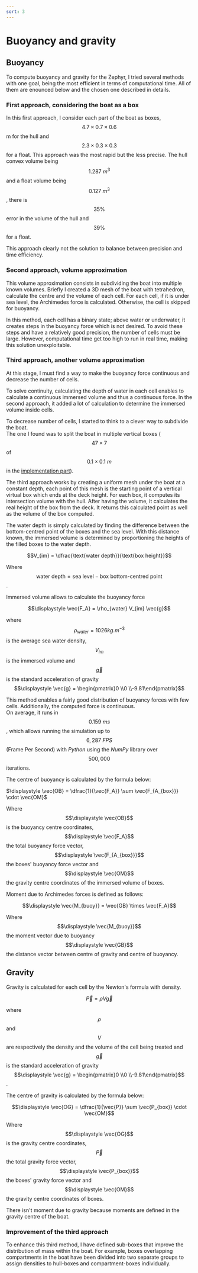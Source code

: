 ```yaml
---
sort: 3
---
```


# Buoyancy and gravity


## Buoyancy

To compute buoyancy and gravity for the Zephyr, I tried several methods with one goal, being the most efficient in terms of computational time. All of them are enounced below and the chosen one described in details. 

### First approach, considering the boat as a box

In this first approach, I consider each part of the boat as boxes, $$4.7\times0.7\times0.6$$ m for the hull and $$2.3\times0.3\times0.3$$ for a float. This approach was the most rapid but the less precise. The hull convex volume being $$1.287~m^3$$ and a float volume being $$0.127~m^3$$, there is $$35\%$$ error in the volume of the hull and $$39\%$$ for a float.

This approach clearly not the solution to balance between precision and time efficiency.

### Second approach, volume approximation

This volume approximation consists in subdividing the boat into multiple known volumes. Briefly I created a 3D mesh of the boat with tetrahedron, calculate the centre and the volume of each cell. For each cell, if it is under sea level, the Archimedes force is calculated. Otherwise, the cell is skipped for buoyancy.

In this method, each cell has a binary state; above water or underwater, it creates steps in the buoyancy force which is not desired. To avoid these steps and have a relatively good precision, the number of cells must be large. However, computational time get too high to run in real time, making this solution unexploitable.

### Third approach, another volume approximation

At this stage, I must find a way to make the buoyancy force continuous and decrease the number of cells.

To solve continuity, calculating the depth of water in each cell enables to calculate a continuous immersed volume and thus a continuous force. In the second approach, it added a lot of calculation to determine the immersed volume inside cells.

To decrease number of cells, I started to think to a clever way to subdivide the boat.  
The one I found was to split the boat in multiple vertical boxes ($$47 \times 7$$ of $$0.1 \times 0.1~m$$ in the [implementation part](../Unity_implementation/BuoyancyNGravity.md)).  

The third approach works by creating a uniform mesh under the boat at a constant depth, each point of this mesh is the starting point of a vertical virtual box which ends at the deck height. For each box, it computes its intersection volume with the hull. After having the volume, it calculates the real height of the box from the deck. It returns this calculated point as well as the volume of the box computed.

The water depth is simply calculated by finding the difference between the bottom-centred point of the boxes and the sea level. With this distance known, the immersed volume is determined by proportioning the heights of the filled boxes to the water depth.

$$V_{im} = \dfrac{\text{water depth}}{\text{box height}}$$

Where $$\text{water depth} = \text{sea level} - \text{box bottom-centred point}$$.

Immersed volume allows to calculate the buoyancy force

$$\displaystyle \vec{F_A} = \rho_{water} V_{im} \vec{g}$$

where $$\displaystyle \rho_{water} = 1026 kg.m^{-3}$$ is the average sea water density, $$\displaystyle V_{im}$$ is the immersed volume and $$\displaystyle \vec{g}$$ is the standard acceleration of gravity $$\displaystyle \vec{g} = \begin{pmatrix}0 \\0 \\-9.81\end{pmatrix}$$

This method enables a fairly good distribution of buoyancy forces with few cells. Additionally, the computed force is continuous.  
On average, it runs in $$\displaystyle 0.159~ms$$, which allows running the simulation up to $$6,287~FPS$$ (Frame Per Second) with *Python* using the *NumPy* library over $$\displaystyle 500,000$$ iterations.


The centre of buoyancy is calculated by the formula below:  

$\displaystyle \vec{OB} = \dfrac{1}{\vec{F_A}} \sum \vec{F_{A_{box}}} \cdot \vec{OM}$

Where $$\displaystyle \vec{OB}$$ is the buoyancy centre coordinates, $$\displaystyle \vec{F_A}$$ the total buoyancy force vector, $$\displaystyle \vec{F_{A_{box}}}$$ the boxes' buoyancy force vector and $$\displaystyle \vec{OM}$$ the gravity centre coordinates of the immersed volume of boxes.

Moment due to Archimedes forces is defined as follows:

$$\displaystyle \vec{M_{buoy}} = \vec{GB} \times \vec{F_A}$$

Where $$\displaystyle \vec{M_{buoy}}$$ the moment vector due to buoyancy $$\displaystyle \vec{GB}$$ the distance vector between centre of gravity and centre of buoyancy.


## Gravity

Gravity is calculated for each cell by the Newton's formula with density.

$$\displaystyle \vec{P} = \rho V \vec{g}$$

where $$\displaystyle \rho$$ and $$\displaystyle V$$ are respectively the density and the volume of the cell being treated and $$\displaystyle \vec{g}$$ is the standard acceleration of gravity $$\displaystyle \vec{g} = \begin{pmatrix}0 \\0 \\-9.81\end{pmatrix}$$.  

The centre of gravity is calculated by the formula below:  

$$\displaystyle \vec{OG} = \dfrac{1}{\vec{P}} \sum \vec{P_{box}} \cdot \vec{OM}$$

Where $$\displaystyle \vec{OG}$$ is the gravity centre coordinates, $$\displaystyle \vec{P}$$ the total gravity force vector, $$\displaystyle \vec{P_{box}}$$ the boxes' gravity force vector and $$\displaystyle \vec{OM}$$ the gravity centre coordinates of boxes.

There isn't moment due to gravity because moments are defined in the gravity centre of the boat.

### Improvement of the third approach

To enhance this third method, I have defined sub-boxes that improve the distribution of mass within the boat. For example, boxes overlapping compartments in the boat have been divided into two separate groups to assign densities to hull-boxes and compartment-boxes individually.


